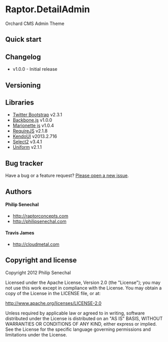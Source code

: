 Raptor.DetailAdmin
==================

Orchard CMS Admin Theme

Quick start
-----------

Changelog
---------
* v1.0.0 - Initial release

Versioning
----------

Libraries
---------
* [Twitter Bootstrap](https://github.com/twitter/bootstrap) v2.3.1
* [Backbone.js](https://github.com/jashkenas/backbone) v1.0.0
* [Marionette js](https://github.com/marionettejs/backbone.marionette) v1.0.4
* [RequireJS](https://github.com/jrburke/requirejs) v2.1.8
* [KendoUI](http://www.kendoui.com/) v2013.2.716
* [Select2](https://github.com/ivaynberg/select2) v3.4.1
* [Uniform](https://github.com/pixelmatrix/uniform) v2.1.1

Bug tracker
-----------
Have a bug or a feature request? [Please open a new issue](https://github.com/psenechal/Raptor.DetailAdmin/issues).

Authors
-------
#### Philip Senechal
* http://raptorconcepts.com
* http://philipsenechal.com

#### Travis James
* http://cloudmetal.com

Copyright and license
---------------------
Copyright 2012 Philip Senechal

Licensed under the Apache License, Version 2.0 (the "License"); you may not use this work except in compliance with the License. You may obtain a copy of the License in the LICENSE file, or at:

http://www.apache.org/licenses/LICENSE-2.0

Unless required by applicable law or agreed to in writing, software distributed under the License is distributed on an "AS IS" BASIS, WITHOUT WARRANTIES OR CONDITIONS OF ANY KIND, either express or implied. See the License for the specific language governing permissions and limitations under the License.
